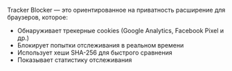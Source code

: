 Tracker Blocker — это ориентированное на приватность расширение для браузеров, которое:

- Обнаруживает трекерные cookies (Google Analytics, Facebook Pixel и др.)
- Блокирует попытки отслеживания в реальном времени
- Использует хеши SHA-256 для быстрого сравнения
- Показывает статистику отслеживания
